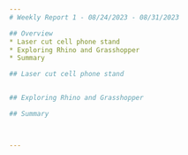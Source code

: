 ```yaml
---
# Weekly Report 1 - 08/24/2023 - 08/31/2023

## Overview
* Laser cut cell phone stand
* Exploring Rhino and Grasshopper
* Summary

## Laser cut cell phone stand


## Exploring Rhino and Grasshopper

## Summary



---
```

